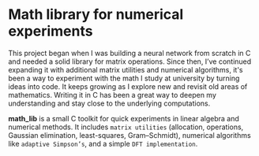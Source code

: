 # Math library for numerical experiments

This project began when I was building a neural network from scratch in C and needed a solid library for matrix operations. Since then, I’ve continued expanding it with additional matrix utilities and numerical algorithms, it's been a way to experiment with the math I study at university by turning ideas into code. It keeps growing as I explore new and revisit old areas of mathematics. Writing it in C has been a great way to deepen my understanding and stay close to the underlying computations.

**math_lib** is a small C toolkit for quick experiments in linear algebra and numerical methods. It includes `matrix utilities` (allocation, operations, Gaussian elimination, least-squares, Gram–Schmidt), numerical algorithms like `adaptive Simpson’s`, and a simple `DFT implementation`.
